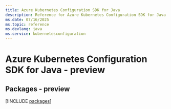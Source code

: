 ```yaml
---
title: Azure Kubernetes Configuration SDK for Java
description: Reference for Azure Kubernetes Configuration SDK for Java
ms.date: 07/16/2025
ms.topic: reference
ms.devlang: java
ms.service: kubernetesconfiguration
---
```

# Azure Kubernetes Configuration SDK for Java - preview
## Packages - preview
[!INCLUDE [packages](kubernetes-configuration-index.md)]